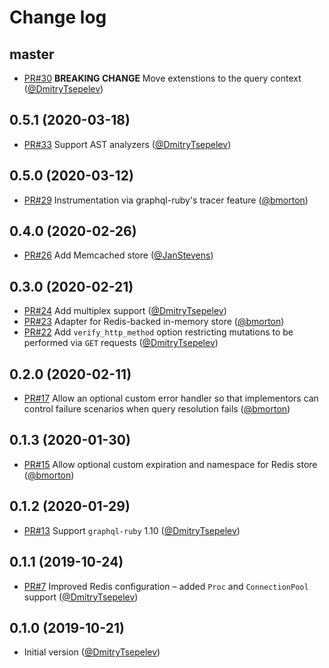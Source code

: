 # Change log

## master

- [PR#30](https://github.com/DmitryTsepelev/graphql-ruby-persisted_queries/pull/30) **BREAKING CHANGE** Move extenstions to the query context ([@DmitryTsepelev][])

## 0.5.1 (2020-03-18)

- [PR#33](https://github.com/DmitryTsepelev/graphql-ruby-persisted_queries/pull/33) Support AST analyzers ([@DmitryTsepelev][])

## 0.5.0 (2020-03-12)

- [PR#29](https://github.com/DmitryTsepelev/graphql-ruby-persisted_queries/pull/29) Instrumentation via graphql-ruby's tracer feature ([@bmorton][])

## 0.4.0 (2020-02-26)

- [PR#26](https://github.com/DmitryTsepelev/graphql-ruby-persisted_queries/pull/26) Add Memcached store ([@JanStevens][])

## 0.3.0 (2020-02-21)

- [PR#24](https://github.com/DmitryTsepelev/graphql-ruby-persisted_queries/pull/24) Add multiplex support ([@DmitryTsepelev][])
- [PR#23](https://github.com/DmitryTsepelev/graphql-ruby-persisted_queries/pull/23) Adapter for Redis-backed in-memory store ([@bmorton][])
- [PR#22](https://github.com/DmitryTsepelev/graphql-ruby-persisted_queries/pull/22) Add `verify_http_method` option restricting mutations to be performed via `GET` requests ([@DmitryTsepelev][])

## 0.2.0 (2020-02-11)

- [PR#17](https://github.com/DmitryTsepelev/graphql-ruby-persisted_queries/pull/17) Allow an optional custom error handler so that implementors can control failure scenarios when query resolution fails ([@bmorton][])

## 0.1.3 (2020-01-30)

- [PR#15](https://github.com/DmitryTsepelev/graphql-ruby-persisted_queries/pull/15) Allow optional custom expiration and namespace for Redis store ([@bmorton][])

## 0.1.2 (2020-01-29)

- [PR#13](https://github.com/DmitryTsepelev/graphql-ruby-persisted_queries/pull/13) Support `graphql-ruby` 1.10 ([@DmitryTsepelev][])

## 0.1.1 (2019-10-24)

- [PR#7](https://github.com/DmitryTsepelev/graphql-ruby-persisted_queries/pull/7) Improved Redis configuration – added `Proc` and `ConnectionPool` support ([@DmitryTsepelev][])

## 0.1.0 (2019-10-21)

- Initial version ([@DmitryTsepelev][])

[@DmitryTsepelev]: https://github.com/DmitryTsepelev
[@bmorton]: https://github.com/bmorton
[@JanStevens]: https://github.com/JanStevens
